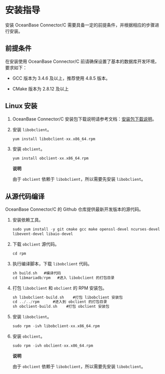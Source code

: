 安装指导 
=========================

安装 OceanBase Connector/C 需要具备一定的前提条件，并根据相应的步骤进行安装。

前提条件 
-------------------------

在安装使用 OceanBase Connector/C 前请确保设置了基本的数据库开发环境，要求如下：

* GCC 版本为 3.4.6 及以上，推荐使用 4.8.5 版本。

  

*
  CMake 版本为 2.8.12 及以上
  




Linux 安装 
-----------------------------

1. OceanBase Connector/C 安装包下载说明请参考文档：[安装包下载说明](https://open.oceanbase.com/docs/observer-cn/V3.1.3/10000000000096627)。
   

2. 安装 `libobclient`。

   ```c
   yum install libobclient-xx.x86_64.rpm
   ```

   

3. 安装 `obclient`。

   ```c
   yum install obclient-xx.x86_64.rpm
   ```

   
   **说明**

   

   由于 `obclient` 依赖于 `libobclient`，所以需要先安装 `libobclient`。
   




从源代码编译 
---------------------------

OceanBase Connector/C 的 Github 仓库提供最新开发版本的源代码。

1. 安装依赖工具。

   ```c
   sudo yum install -y git cmake gcc make openssl-devel ncurses-devel rpm-build  gcc-c++ bison bison-devel zlib-devel gnutls-devel libxml2-devel openssl-devel \
   libevent-devel libaio-devel
   ```

   

2. 下载 `obclient` 源代码。

   ```c
   cd rpm
   ```

   

3. 执行编译脚本，下载 `libobclient` 代码。

   ```c
   sh build.sh   #编译代码 
   cd libmariadb/rpm   #进入 libobclient 的打包目录
   ```

   

4. 打包 `libobclient` 和 `obclient` 的 RPM 安装包。

   ```c
   sh libobclient-build.sh    #打包 libobclient 安装包
   cd ../../rpm      #进入到 obclient 的打包目录
   sh obclient-build.sh    #打包 obclient 安装包
   ```

   

5. 安装 `libobclient`。

   ```c
   sudo rpm -ivh libobclient-xx.x86_64.rpm
   ```

   

6. 安装 `obclient`。

   ```c
   sudo rpm -ivh obclient-xx.x86_64.rpm
   ```

   
   **说明**

   

   由于 `obclient` 依赖于 `libobclient`，所以需要先安装 `libobclient`。
   



